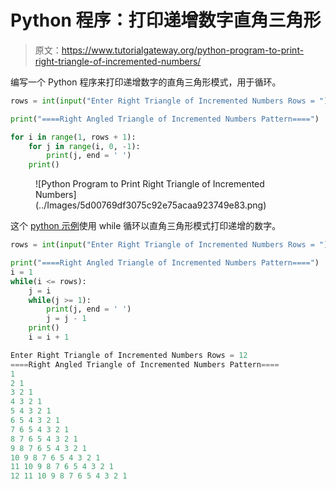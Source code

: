 # Python 程序：打印递增数字直角三角形

> 原文：<https://www.tutorialgateway.org/python-program-to-print-right-triangle-of-incremented-numbers/>

编写一个 Python 程序来打印递增数字的直角三角形模式，用于循环。

```py
rows = int(input("Enter Right Triangle of Incremented Numbers Rows = "))

print("====Right Angled Triangle of Incremented Numbers Pattern====")

for i in range(1, rows + 1):
    for j in range(i, 0, -1):
        print(j, end = ' ') 
    print()
```

<figure class="wp-block-image size-large">![Python Program to Print Right Triangle of Incremented Numbers](../Images/5d00769df3075c92e75acaa923749e83.png)</figure>

这个 [python 示例](https://www.tutorialgateway.org/python-programming-examples/)使用 while 循环以直角三角形模式打印递增的数字。

```py
rows = int(input("Enter Right Triangle of Incremented Numbers Rows = "))

print("====Right Angled Triangle of Incremented Numbers Pattern====")
i = 1
while(i <= rows):
    j = i
    while(j >= 1):
        print(j, end = ' ')
        j = j - 1
    print()
    i = i + 1
```

```py
Enter Right Triangle of Incremented Numbers Rows = 12
====Right Angled Triangle of Incremented Numbers Pattern====
1 
2 1 
3 2 1 
4 3 2 1 
5 4 3 2 1 
6 5 4 3 2 1 
7 6 5 4 3 2 1 
8 7 6 5 4 3 2 1 
9 8 7 6 5 4 3 2 1 
10 9 8 7 6 5 4 3 2 1 
11 10 9 8 7 6 5 4 3 2 1 
12 11 10 9 8 7 6 5 4 3 2 1 
```